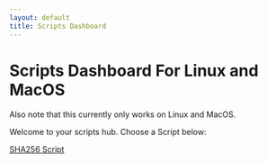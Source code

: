 ```yaml
---
layout: default
title: Scripts Dashboard
---
```


<link rel="stylesheet" href="/Scripts/Scripts-for-linux&macos/Scripts-for-linux&macos.css">

#  Scripts Dashboard For Linux and MacOS

Also note that this currently only works on Linux and MacOS. 

Welcome to your scripts hub. Choose a Script below:

<div class="game-buttons">
  <a href="/Scripts/Scripts-for-linux&macos/SHA256.sh" class="tools-button">SHA256 Script</a>
</div>

